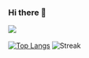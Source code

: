 ### Hi there 👋

![](https://komarev.com/ghpvc/?username=andrei45635&style=flat-square&color=red)  
[](https://github-profile-summary-cards.vercel.app/api/cards/profile-details?username=andrei45635&theme=dark)   
[![Top Langs](https://github-readme-stats.vercel.app/api/top-langs/?username=andrei45635&layout=compact&theme=dark)](https://github.com/anuraghazra/github-readme-stats)
[](https://github-readme-stats.vercel.app/api?username=andrei45635&show_icons=true&theme=dark)
![Streak](https://github-readme-streak-stats.herokuapp.com/?user=andrei45635&theme=dark)
